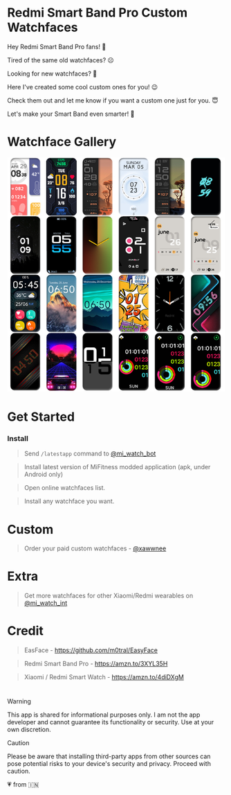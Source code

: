 # Redmi Smart Band Pro Custom Watchfaces
Hey Redmi Smart Band Pro fans! :wave:

Tired of the same old watchfaces? :frowning_face: 

Looking for new watchfaces? :thinking:

Here I've created some cool custom ones for you! :wink:

Check them out and let me know if you want a custom one just for you. :innocent:

Let's make your Smart Band even smarter! :partying_face:

# Watchface Gallery

<picture>
  <source media="(prefers-color-scheme: dark)" srcset="images/wf-dark-xawwnee.jpg">
  <source media="(prefers-color-scheme: light)" srcset="images/wf-light-xawwnee.jpg">
  <img alt="Watchface Gallery - @xawwnee" src="images/wf-light-xawwnee.jpg">
</picture>

# Get Started
### Install
> Send `/latestapp` command to [@mi_watch_bot](https://t.me/mi_watch_bot)

> Install latest version of MiFitness modded application (apk, under Android only)
  
> Open online watchfaces list.

> Install any watchface you want.

# Custom
> Order your paid custom watchfaces - [@xawwnee](https://t.me/xawwnee)

# Extra
> Get more watchfaces for other Xiaomi/Redmi wearables on [@mi_watch_int](https://t.me/mi_watch_int)

# Credit
> EasFace - https://github.com/m0tral/EasyFace

> Redmi Smart Band Pro - https://amzn.to/3XYL35H

> Xiaomi / Redmi Smart Watch - https://amzn.to/4diDXgM

#

> [!WARNING]
> This app is shared for informational purposes only. I am not the app developer and cannot guarantee its functionality or security. Use at your own discretion.

> [!CAUTION]
> Please be aware that installing third-party apps from other sources can pose potential risks to your device's security and privacy. Proceed with caution.

:heartpulse: from :india:
